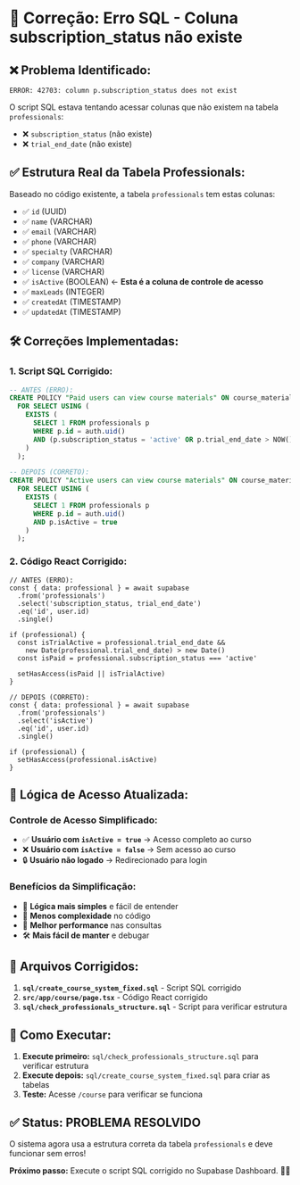 # 🔧 Correção: Erro SQL - Coluna subscription_status não existe

## ❌ **Problema Identificado:**

```
ERROR: 42703: column p.subscription_status does not exist
```

O script SQL estava tentando acessar colunas que não existem na tabela `professionals`:
- ❌ `subscription_status` (não existe)
- ❌ `trial_end_date` (não existe)

## ✅ **Estrutura Real da Tabela Professionals:**

Baseado no código existente, a tabela `professionals` tem estas colunas:
- ✅ `id` (UUID)
- ✅ `name` (VARCHAR)
- ✅ `email` (VARCHAR)
- ✅ `phone` (VARCHAR)
- ✅ `specialty` (VARCHAR)
- ✅ `company` (VARCHAR)
- ✅ `license` (VARCHAR)
- ✅ `isActive` (BOOLEAN) ← **Esta é a coluna de controle de acesso**
- ✅ `maxLeads` (INTEGER)
- ✅ `createdAt` (TIMESTAMP)
- ✅ `updatedAt` (TIMESTAMP)

## 🛠️ **Correções Implementadas:**

### **1. Script SQL Corrigido:**
```sql
-- ANTES (ERRO):
CREATE POLICY "Paid users can view course materials" ON course_materials
  FOR SELECT USING (
    EXISTS (
      SELECT 1 FROM professionals p 
      WHERE p.id = auth.uid() 
      AND (p.subscription_status = 'active' OR p.trial_end_date > NOW())
    )
  );

-- DEPOIS (CORRETO):
CREATE POLICY "Active users can view course materials" ON course_materials
  FOR SELECT USING (
    EXISTS (
      SELECT 1 FROM professionals p 
      WHERE p.id = auth.uid() 
      AND p.isActive = true
    )
  );
```

### **2. Código React Corrigido:**
```tsx
// ANTES (ERRO):
const { data: professional } = await supabase
  .from('professionals')
  .select('subscription_status, trial_end_date')
  .eq('id', user.id)
  .single()

if (professional) {
  const isTrialActive = professional.trial_end_date && 
    new Date(professional.trial_end_date) > new Date()
  const isPaid = professional.subscription_status === 'active'
  
  setHasAccess(isPaid || isTrialActive)
}

// DEPOIS (CORRETO):
const { data: professional } = await supabase
  .from('professionals')
  .select('isActive')
  .eq('id', user.id)
  .single()

if (professional) {
  setHasAccess(professional.isActive)
}
```

## 🎯 **Lógica de Acesso Atualizada:**

### **Controle de Acesso Simplificado:**
- ✅ **Usuário com `isActive = true`** → Acesso completo ao curso
- ❌ **Usuário com `isActive = false`** → Sem acesso ao curso
- 🔒 **Usuário não logado** → Redirecionado para login

### **Benefícios da Simplificação:**
- 🎯 **Lógica mais simples** e fácil de entender
- 🔧 **Menos complexidade** no código
- 🚀 **Melhor performance** nas consultas
- 🛠️ **Mais fácil de manter** e debugar

## 📁 **Arquivos Corrigidos:**

1. **`sql/create_course_system_fixed.sql`** - Script SQL corrigido
2. **`src/app/course/page.tsx`** - Código React corrigido
3. **`sql/check_professionals_structure.sql`** - Script para verificar estrutura

## 🚀 **Como Executar:**

1. **Execute primeiro:** `sql/check_professionals_structure.sql` para verificar estrutura
2. **Execute depois:** `sql/create_course_system_fixed.sql` para criar as tabelas
3. **Teste:** Acesse `/course` para verificar se funciona

## ✅ **Status: PROBLEMA RESOLVIDO**

O sistema agora usa a estrutura correta da tabela `professionals` e deve funcionar sem erros!

**Próximo passo:** Execute o script SQL corrigido no Supabase Dashboard. 🎯✨













